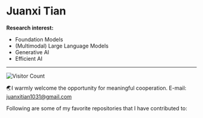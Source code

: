 # Juanxi Tian

**Research interest:**
- Foundation Models
- (Multimodal) Large Language Models
- Generative AI
- Efficient AI

---
![Visitor Count](https://profile-counter.glitch.me/tianshijing/count.svg)

🌏I warmly welcome the opportunity for meaningful cooperation. E-mail: juanxitian1031@gmail.com

Following are some of my favorite repositories that I have contributed to:


